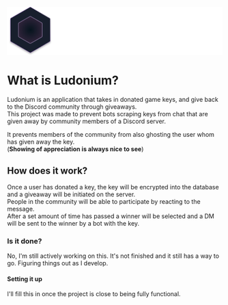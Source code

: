 ![Ludonium Icon](.github/assets/Logo.svg)

# What is Ludonium?
Ludonium is an application that takes in donated game keys, and give back to the Discord community through giveaways.  
This project was made to prevent bots scraping keys from chat that are given away by community members of a Discord server.  

It prevents members of the community from also ghosting the user whom has given away the key.  
(**Showing of appreciation is always nice to see**)

## How does it work?
Once a user has donated a key, the key will be encrypted into the database and a giveaway will be initiated on the server.  
People in the community will be able to participate by reacting to the message.  
After a set amount of time has passed a winner will be selected and a DM will be sent to the winner by a bot with the key. 

### Is it done? 
No, I'm still actively working on this. It's not finished and it still has a way to go. Figuring things out as I develop.

#### Setting it up
I'll fill this in once the project is close to being fully functional.
